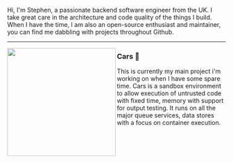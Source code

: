 Hi, I'm Stephen, a passionate backend software engineer from the UK. I take great care in the architecture and code quality of the things I build. When I have the time, I am also an open-source enthusiast and maintainer, you can find me dabbling with projects throughout Github. 

  ---
  
 <p>
  <img width="250" align='left' src="https://github.com/stephensli/stephensli/blob/main/icon/car.png?raw=true">
</p>
 
 ### Cars 🚙

This is currently my main project i'm working on when I have some spare time. Cars is a sandbox environment to allow execution of untrusted code with fixed time, memory with support for output testing. It runs on all the major queue services, data stores with a focus on container execution.
